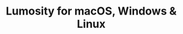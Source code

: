 ---
name: Lumosity
url: 'https://www.lumosity.com/login'
category: Education
title: 'Lumosity for macOS, Windows & Linux'
key: lumosity

---
